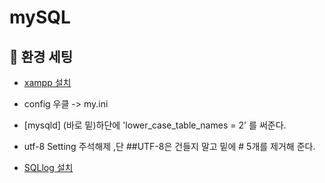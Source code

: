 # mySQL


## 🧰 환경 세팅
- [xampp 설치](https://www.apachefriends.org/index.html)
- config 우클 -> my.ini
- [mysqld] (바로 밑)하단에 'lower_case_table_names = 2' 를 써준다.
- utf-8 Setting 주석해제 ,단 ##UTF-8은 건들지 말고 밑에 # 5개를 제거해 준다. <br>


- [SQLlog 설치](https://github.com/webyog/sqlyog-community/wiki/Downloads)
